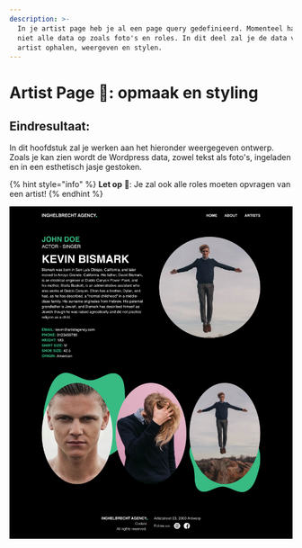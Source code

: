 ```yaml
---
description: >-
  In je artist page heb je al een page query gedefinieerd. Momenteel haal je nog
  niet alle data op zoals foto's en roles. In dit deel zal je de data van de
  artist ophalen, weergeven en stylen.
---
```


# Artist Page 🎨: opmaak en styling

## Eindresultaat:

In dit hoofdstuk zal je werken aan het hieronder weergegeven ontwerp. Zoals je kan zien wordt de Wordpress data, zowel tekst als foto's, ingeladen en in een esthetisch jasje gestoken.

{% hint style="info" %}
**Let op** 👀: Je zal ook alle roles moeten opvragen van een artist!
{% endhint %}

![Eindresultaat Artist template page](../../.gitbook/assets/localhost_8000_artists_kevin-bismark.png)

